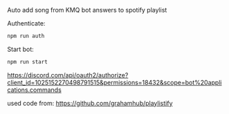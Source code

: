 Auto add song from KMQ bot answers to spotify playlist

Authenticate:
```sh
npm run auth
```

Start bot:
```sh
npm run start
```

https://discord.com/api/oauth2/authorize?client_id=1025152270498791515&permissions=18432&scope=bot%20applications.commands



used code from: https://github.com/grahamhub/playlistify